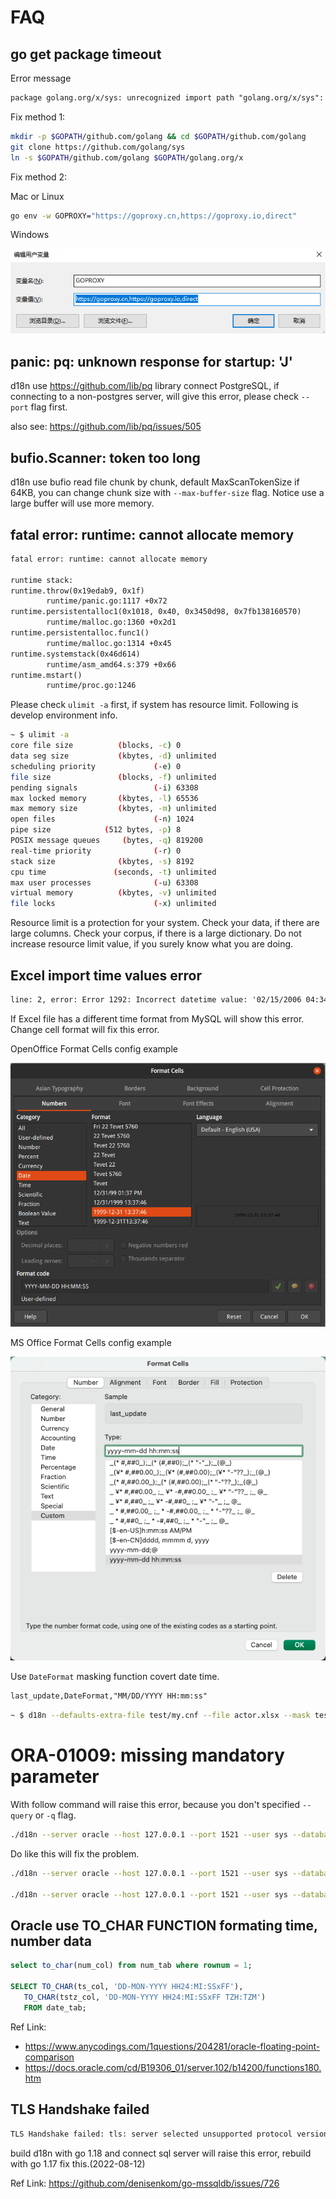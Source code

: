 # FAQ

## go get package timeout

Error message

```txt
package golang.org/x/sys: unrecognized import path "golang.org/x/sys": https fetch: Get "https://golang.org/x/sys?go-get=1": dial tcp 216.239.37.1:443: i/o timeout
```

Fix method 1:

```bash
mkdir -p $GOPATH/github.com/golang && cd $GOPATH/github.com/golang
git clone https://github.com/golang/sys
ln -s $GOPATH/github.com/golang $GOPATH/golang.org/x
```

Fix method 2:

Mac or Linux

```bash
go env -w GOPROXY="https://goproxy.cn,https://goproxy.io,direct"
```

Windows

![windows_goproxy_env](./images/windows_goproxy_env.png)

## panic: pq: unknown response for startup: 'J'

d18n use https://github.com/lib/pq library connect PostgreSQL, if connecting to a non-postgres server, will give this error, please check `--port` flag first.

also see: https://github.com/lib/pq/issues/505

## bufio.Scanner: token too long

d18n use bufio read file chunk by chunk, default MaxScanTokenSize if 64KB, you can change chunk size with `--max-buffer-size` flag. Notice use a large buffer will use more memory.

## fatal error: runtime: cannot allocate memory

```txt
fatal error: runtime: cannot allocate memory

runtime stack:
runtime.throw(0x19edab9, 0x1f)
        runtime/panic.go:1117 +0x72
runtime.persistentalloc1(0x1018, 0x40, 0x3450d98, 0x7fb138160570)
        runtime/malloc.go:1360 +0x2d1
runtime.persistentalloc.func1()
        runtime/malloc.go:1314 +0x45
runtime.systemstack(0x46d614)
        runtime/asm_amd64.s:379 +0x66
runtime.mstart()
        runtime/proc.go:1246
```

Please check `ulimit -a` first, if system has resource limit. Following is develop environment info.

```bash
~ $ ulimit -a
core file size          (blocks, -c) 0
data seg size           (kbytes, -d) unlimited
scheduling priority             (-e) 0
file size               (blocks, -f) unlimited
pending signals                 (-i) 63308
max locked memory       (kbytes, -l) 65536
max memory size         (kbytes, -m) unlimited
open files                      (-n) 1024
pipe size            (512 bytes, -p) 8
POSIX message queues     (bytes, -q) 819200
real-time priority              (-r) 0
stack size              (kbytes, -s) 8192
cpu time               (seconds, -t) unlimited
max user processes              (-u) 63308
virtual memory          (kbytes, -v) unlimited
file locks                      (-x) unlimited
```

Resource limit is a protection for your system. Check your data, if there are large columns. Check your corpus, if there is a large dictionary. Do not increase resource limit value, if you surely know what you are doing.

## Excel import time values error

```txt
line: 2, error: Error 1292: Incorrect datetime value: '02/15/2006 04:34:32' for column 'last_update' at row 1
```

If Excel file has a different time format from MySQL will show this error. Change cell format will fix this error.

OpenOffice Format Cells config example

![excel data format](./images/excel_data_format.png)

MS Office Format Cells config example

![excel time custom](./images/excel_time_custom.png)

Use `DateFormat` masking function covert date time.

```txt
last_update,DateFormat,"MM/DD/YYYY HH:mm:ss"
```

```bash
~ $ d18n --defaults-extra-file test/my.cnf --file actor.xlsx --mask test/mask.csv --import --database sakila --table actor --replace --disable-foreign-key-checks
```

# ORA-01009: missing mandatory parameter

With follow command will raise this error, because you don't specified `--query` or `-q` flag.

```bash
./d18n --server oracle --host 127.0.0.1 --port 1521 --user sys --database xe -p
```

Do like this will fix the problem.

```bash
./d18n --server oracle --host 127.0.0.1 --port 1521 --user sys --database xe -p -q

./d18n --server oracle --host 127.0.0.1 --port 1521 --user sys --database xe -p --query 'select 1 from dual'
```

## Oracle use TO_CHAR FUNCTION formating time, number data

```sql
select to_char(num_col) from num_tab where rownum = 1;

SELECT TO_CHAR(ts_col, 'DD-MON-YYYY HH24:MI:SSxFF'),
   TO_CHAR(tstz_col, 'DD-MON-YYYY HH24:MI:SSxFF TZH:TZM')
   FROM date_tab;
```

Ref Link:
* https://www.anycodings.com/1questions/204281/oracle-floating-point-comparison
* https://docs.oracle.com/cd/B19306_01/server.102/b14200/functions180.htm

## TLS Handshake failed

```txt
TLS Handshake failed: tls: server selected unsupported protocol version 301
```

build d18n with go 1.18 and connect sql server will raise this error, rebuild with go 1.17 fix this.(2022-08-12)

Ref Link: https://github.com/denisenkom/go-mssqldb/issues/726
